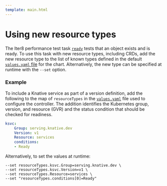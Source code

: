 ```yaml
---
template: main.html
---
```


# Using new resource types

The Iter8 performance test task [`ready`](tasks/ready.md) tests that an object exists and is ready. To use this task with new resource types, including CRDs, add the new resource type to the list of known types defined in the default [`values.yaml` file](https://github.com/iter8-tools/iter8/blob/v0.18.3/charts/iter8/values.yaml) for the chart.  Alternatively, the new type can be specified at runtime with the `--set` option.

### Example

To include a Knative service as part of a version definition, add the following to the map of `resourceTypes` in the [`values.yaml`](https://github.com/iter8-tools/iter8/blob/v0.18.3/charts/iter8/values.yaml) file used to configure the controller. The addition identifies the Kubernetes group, version, and resource (GVR) and the status condition that should be checked for readiness.

```yaml
ksvc:
    Group: serving.knative.dev
    Version: v1
    Resource: services
    conditions:
    - Ready
```

Alternatively, to set the values at runtime:

```shell
--set resourceTypes.ksvc.Group=serving.knative.dev \
--set resourceTypes.ksvc.Version=v1 \
--set resourceTypes.Resource=services \
--set "resourceTypes.conditions[0]=Ready"
```
